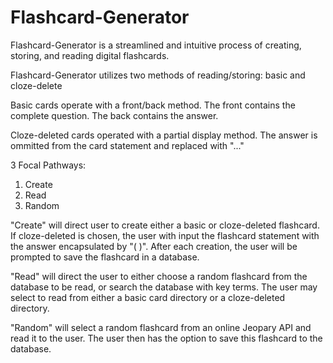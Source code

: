 # Flashcard-Generator

Flashcard-Generator is a streamlined and intuitive process of creating, storing, and reading digital flashcards.

Flashcard-Generator utilizes two methods of reading/storing: basic and cloze-delete

Basic cards operate with a front/back method.  The front contains the complete question.  The back contains the answer.

Cloze-deleted cards operated with a partial display method.  The answer is ommitted from the card statement and replaced with "..."

3 Focal Pathways:

1. Create 
2. Read
3. Random

"Create" will direct user to create either a basic or cloze-deleted flashcard.  If cloze-deleted is chosen, the user with input the flashcard statement with the answer encapsulated by  "(  )".  After each creation, the user will be prompted to save the flashcard in a database.

"Read" will direct the user to either choose a random flashcard from the database to be read, or search the database with key terms.  The user may select to read from either a basic card directory or a cloze-deleted directory.

"Random" will select a random flashcard from an online Jeopary API and read it to the user.  The user then has the option to save this flashcard to the database.
